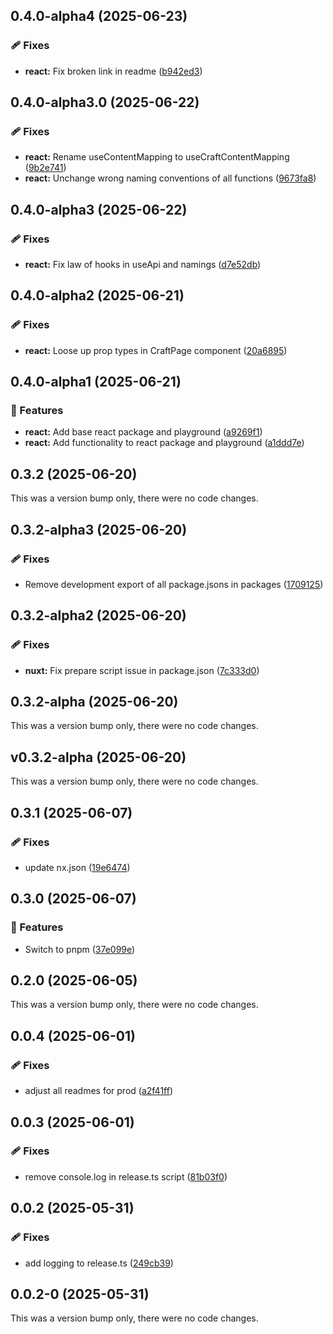 ## 0.4.0-alpha4 (2025-06-23)

### 🩹 Fixes

- **react:** Fix broken link in readme
  ([b942ed3](https://github.com/samuelreichor/query-api/commit/b942ed3))

## 0.4.0-alpha3.0 (2025-06-22)

### 🩹 Fixes

- **react:** Rename useContentMapping to useCraftContentMapping
  ([9b2e741](https://github.com/samuelreichor/query-api/commit/9b2e741))
- **react:** Unchange wrong naming conventions of all functions
  ([9673fa8](https://github.com/samuelreichor/query-api/commit/9673fa8))

## 0.4.0-alpha3 (2025-06-22)

### 🩹 Fixes

- **react:** Fix law of hooks in useApi and namings
  ([d7e52db](https://github.com/samuelreichor/query-api/commit/d7e52db))

## 0.4.0-alpha2 (2025-06-21)

### 🩹 Fixes

- **react:** Loose up prop types in CraftPage component
  ([20a6895](https://github.com/samuelreichor/query-api/commit/20a6895))

## 0.4.0-alpha1 (2025-06-21)

### 🚀 Features

- **react:** Add base react package and playground
  ([a9269f1](https://github.com/samuelreichor/query-api/commit/a9269f1))
- **react:** Add functionality to react package and playground
  ([a1ddd7e](https://github.com/samuelreichor/query-api/commit/a1ddd7e))

## 0.3.2 (2025-06-20)

This was a version bump only, there were no code changes.

## 0.3.2-alpha3 (2025-06-20)

### 🩹 Fixes

- Remove development export of all package.jsons in packages
  ([1709125](https://github.com/samuelreichor/query-api/commit/1709125))

## 0.3.2-alpha2 (2025-06-20)

### 🩹 Fixes

- **nuxt:** Fix prepare script issue in package.json
  ([7c333d0](https://github.com/samuelreichor/query-api/commit/7c333d0))

## 0.3.2-alpha (2025-06-20)

This was a version bump only, there were no code changes.

## v0.3.2-alpha (2025-06-20)

This was a version bump only, there were no code changes.

## 0.3.1 (2025-06-07)

### 🩹 Fixes

- update nx.json ([19e6474](https://github.com/samuelreichor/query-api/commit/19e6474))

## 0.3.0 (2025-06-07)

### 🚀 Features

- Switch to pnpm ([37e099e](https://github.com/samuelreichor/query-api/commit/37e099e))

## 0.2.0 (2025-06-05)

This was a version bump only, there were no code changes.

## 0.0.4 (2025-06-01)

### 🩹 Fixes

- adjust all readmes for prod ([a2f41ff](https://github.com/samuelreichor/query-api/commit/a2f41ff))

## 0.0.3 (2025-06-01)

### 🩹 Fixes

- remove console.log in release.ts script
  ([81b03f0](https://github.com/samuelreichor/query-api/commit/81b03f0))

## 0.0.2 (2025-05-31)

### 🩹 Fixes

- add logging to release.ts ([249cb39](https://github.com/samuelreichor/query-api/commit/249cb39))

## 0.0.2-0 (2025-05-31)

This was a version bump only, there were no code changes.

